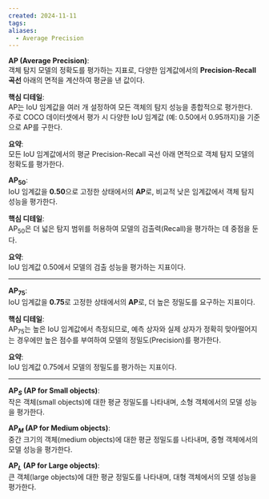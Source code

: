 ```yaml
---
created: 2024-11-11
tags: 
aliases:
  - Average Precision
---
```

**AP (Average Precision)**:  
객체 탐지 모델의 정확도를 평가하는 지표로, 다양한 임계값에서의 **Precision-Recall 곡선** 아래의 면적을 계산하여 평균을 낸 값이다. 

**핵심 디테일**:  
AP는 IoU 임계값을 여러 개 설정하여 모든 객체의 탐지 성능을 종합적으로 평가한다. 주로 COCO 데이터셋에서 평가 시 다양한 IoU 임계값 (예: 0.50에서 0.95까지)을 기준으로 AP를 구한다.

**요약**:  
모든 IoU 임계값에서의 평균 Precision-Recall 곡선 아래 면적으로 객체 탐지 모델의 정확도를 평가한다.


**AP$_{50}$**:  
IoU 임계값을 **0.50**으로 고정한 상태에서의 **AP**로, 비교적 낮은 임계값에서 객체 탐지 성능을 평가한다.

**핵심 디테일**:  
AP$_{50}$은 더 넓은 탐지 범위를 허용하여 모델의 검출력(Recall)을 평가하는 데 중점을 둔다.

**요약**:  
IoU 임계값 0.50에서 모델의 검출 성능을 평가하는 지표이다.

---

**AP$_{75}$**:  
IoU 임계값을 **0.75**로 고정한 상태에서의 **AP**로, 더 높은 정밀도를 요구하는 지표이다.

**핵심 디테일**:  
AP$_{75}$는 높은 IoU 임계값에서 측정되므로, 예측 상자와 실제 상자가 정확히 맞아떨어지는 경우에만 높은 점수를 부여하여 모델의 정밀도(Precision)를 평가한다.

**요약**:  
IoU 임계값 0.75에서 모델의 정밀도를 평가하는 지표이다.

---

**AP$_S$ (AP for Small objects)**:  
작은 객체(small objects)에 대한 평균 정밀도를 나타내며, 소형 객체에서의 모델 성능을 평가한다.


**AP$_M$ (AP for Medium objects)**:  
중간 크기의 객체(medium objects)에 대한 평균 정밀도를 나타내며, 중형 객체에서의 모델 성능을 평가한다.

**AP$_L$ (AP for Large objects)**:  
큰 객체(large objects)에 대한 평균 정밀도를 나타내며, 대형 객체에서의 모델 성능을 평가한다.